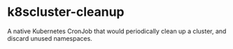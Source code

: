 # k8scluster-cleanup
A native Kubernetes CronJob that would periodically clean up a cluster, and discard unused namespaces.
